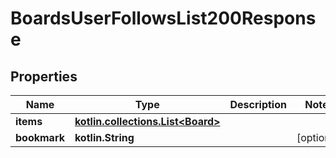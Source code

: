 
# BoardsUserFollowsList200Response

## Properties
Name | Type | Description | Notes
------------ | ------------- | ------------- | -------------
**items** | [**kotlin.collections.List&lt;Board&gt;**](Board.md) |  | 
**bookmark** | **kotlin.String** |  |  [optional]



